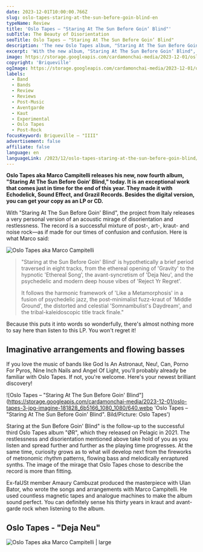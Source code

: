 ```yaml
---
date: 2023-12-01T10:00:00.766Z
slug: oslo-tapes-staring-at-the-sun-before-goin-blind-en
typeName: Review
title: 'Oslo Tapes – "Staring At The Sun Before Goin‘ Blind"'
subTitle: The Beauty of Disorientation
seoTitle: Oslo Tapes – "Staring At The Sun Before Goin‘ Blind"
description: 'The new Oslo Tapes album, "Staring At The Sun Before Goin‘ Blind", is out! Check it out here, and find out some fascination insights about it!'
excerpt: 'With the new album, "Staring At The Sun Before Goin‘ Blind", Oslo Tapes releases a true masterpiece today. The eight songs are a very personal interpretation of an acoustic mirage of disorientation and restlessness. You better listen to it right now!'
image: https://storage.googleapis.com/cardamonchai-media/2023-12-01/oslo-tapes-jpg-imagine-181808_575443_1024_768/640.webp
copyright: 'Briqueville'
ogImage: https://storage.googleapis.com/cardamonchai-media/2023-12-01/oslo-tapes-og-jpg-imagine-181808_615155_1200_628/640.webp
labels:
  - Band
  - Bands
  - Review
  - Reviews
  - Post-Music
  - Aventgarde
  - Kaut
  - Experimental
  - Oslo Tapes
  - Post-Rock
focusKeyword: Briqueville – "IIII"
advertisement: false
affiliate: false
language: en
languageLink: /2023/12/oslo-tapes-staring-at-the-sun-before-goin-blind/
---
```


**Oslo Tapes aka Marco Campitelli releases his new, now fourth album, "Staring At The Sun Before Goin‘ Blind," today. It is an exceptional work that comes just in time for the end of this year. They made it with Echodelick, Sound Effect, and Grazil Records. Besides the digital version, you can get your copy as an LP or CD.**

With "Staring At The Sun Before Goin' Blind", the project from Italy releases a very personal version of an acoustic mirage of disorientation and restlessness. The record is a successful mixture of post-, art-, kraut- and noise rock—as if made for our times of confusion and confusion. Here is what Marco said:

![Oslo Tapes aka Marco Campitelli](https://storage.googleapis.com/cardamonchai-media/2023-12-01/oslo-tapes-2-jpg-imagine-180808_635949_768_1024/640.webp 'Oslo Tapes aka Marco Campitelli. Bild/Picture: Oslo Tapes')

> "Staring at the Sun Before Goin' Blind' is hypothetically a brief period traversed in eight tracks, from the ethereal opening of 'Gravity' to the hypnotic 'Ethereal Song', the avant-syncretism of 'Deja Neu', and the psychedelic and modern deep house vibes of 'Reject Yr Regret'.
>
> It follows the harmonic framework of 'Like a Metamorphosis' in a fusion of psychedelic jazz, the post-minimalist fuzz-kraut of 'Middle Ground', the distorted and celestial 'Somnambulist's Daydream', and the tribal-kaleidoscopic title track finale."

Because this puts it into words so wonderfully, there's almost nothing more to say here than listen to this LP. You won't regret it!

## Imaginative arrangements and flowing basses

If you love the music of bands like God Is An Astronaut, Neu!, Can, Porno For Pyros, Nine Inch Nails and Angel Of Light, you'll probably already be familiar with Oslo Tapes. If not, you're welcome. Here's your newest brilliant discovery!

![Oslo Tapes – "Staring At The Sun Before Goin' Blind"](https://storage.googleapis.com/cardamonchai-media/2023-12-01/oslo-tapes-3-jpg-imagine-181828_6b5166_1080_1080/640.webp 'Oslo Tapes – "Staring At The Sun Before Goin' Blind". Bild/Picture: Oslo Tapes')

Staring at the Sun Before Goin' Blind" is the follow-up to the successful third Oslo Tapes album "ØR", which they released on Pelagic in 2021. The restlessness and disorientation mentioned above take hold of you as you listen and spread further and further as the playing time progresses. At the same time, curiosity grows as to what will develop next from the fireworks of metronomic rhythm patterns, flowing bass and melodically enraptured synths. The image of the mirage that Oslo Tapes chose to describe the record is more than fitting.

Ex-faUSt member Amaury Cambuzat produced the masterpiece with Ulan Bator, who wrote the songs and arrangements with Marco Campitelli. He used countless magnetic tapes and analogue machines to make the album sound perfect. You can definitely sense his thirty years in kraut and avant-garde rock when listening to the album.

## Oslo Tapes - "Deja Neu"

<YouTube id="k3LkhnH44-o" />

![Oslo Tapes aka Marco Campitelli | large](https://storage.googleapis.com/cardamonchai-media/2023-12-01/oslo-tapes-5-jpg-imagine-181818_7c7b71_1024_768/640.webp 'Oslo Tapes aka Marco Campitelli. Bild/Picture: Oslo Tapes')
